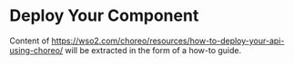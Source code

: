 # Deploy Your Component

Content of https://wso2.com/choreo/resources/how-to-deploy-your-api-using-choreo/ will be extracted in the form of a how-to guide.